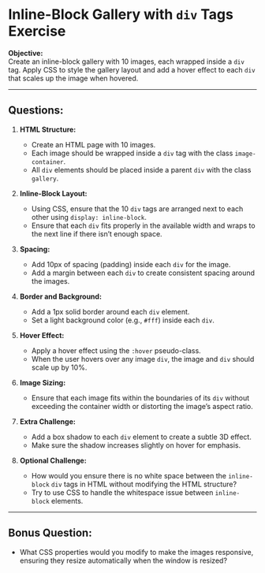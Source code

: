 
# Inline-Block Gallery with `div` Tags Exercise

**Objective:**  
Create an inline-block gallery with 10 images, each wrapped inside a `div` tag. Apply CSS to style the gallery layout and add a hover effect to each `div` that scales up the image when hovered.

---

## Questions:

1. **HTML Structure:**
    - Create an HTML page with 10 images.
    - Each image should be wrapped inside a `div` tag with the class `image-container`.
    - All `div` elements should be placed inside a parent `div` with the class `gallery`.

2. **Inline-Block Layout:**
    - Using CSS, ensure that the 10 `div` tags are arranged next to each other using `display: inline-block`.
    - Ensure that each `div` fits properly in the available width and wraps to the next line if there isn’t enough space.
  
3. **Spacing:**
    - Add 10px of spacing (padding) inside each `div` for the image.
    - Add a margin between each `div` to create consistent spacing around the images.

4. **Border and Background:**
    - Add a 1px solid border around each `div` element.
    - Set a light background color (e.g., `#fff`) inside each `div`.

5. **Hover Effect:**
    - Apply a hover effect using the `:hover` pseudo-class.
    - When the user hovers over any image `div`, the image and `div` should scale up by 10%.

6. **Image Sizing:**
    - Ensure that each image fits within the boundaries of its `div` without exceeding the container width or distorting the image’s aspect ratio.

7. **Extra Challenge:**
    - Add a box shadow to each `div` element to create a subtle 3D effect.
    - Make sure the shadow increases slightly on hover for emphasis.

8. **Optional Challenge:**
    - How would you ensure there is no white space between the `inline-block` `div` tags in HTML without modifying the HTML structure?
    - Try to use CSS to handle the whitespace issue between `inline-block` elements.

---

## Bonus Question:
- What CSS properties would you modify to make the images responsive, ensuring they resize automatically when the window is resized?
